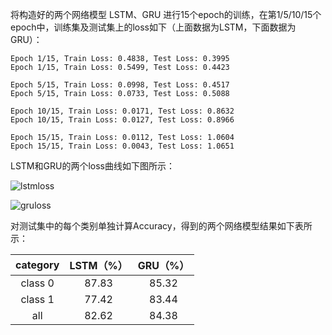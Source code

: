 将构造好的两个网络模型 LSTM、GRU 进行15个epoch的训练，在第1/5/10/15个epoch中，训练集及测试集上的loss如下（上面数据为LSTM，下面数据为GRU）：

```
Epoch 1/15, Train Loss: 0.4838, Test Loss: 0.3995
Epoch 1/15, Train Loss: 0.5499, Test Loss: 0.4423
```

```
Epoch 5/15, Train Loss: 0.0998, Test Loss: 0.4517
Epoch 5/15, Train Loss: 0.0733, Test Loss: 0.5088
```

```
Epoch 10/15, Train Loss: 0.0171, Test Loss: 0.8632
Epoch 10/15, Train Loss: 0.0127, Test Loss: 0.8966
```

```
Epoch 15/15, Train Loss: 0.0112, Test Loss: 1.0604
Epoch 15/15, Train Loss: 0.0043, Test Loss: 1.0651
```

LSTM和GRU的两个loss曲线如下图所示：

![lstmloss](https://github.com/aqqqaqqqq/2024-train/blob/main/train3/lstmloss.png)

![gruloss](https://github.com/aqqqaqqqq/2024-train/blob/main/train3/gruloss.png)

对测试集中的每个类别单独计算Accuracy，得到的两个网络模型结果如下表所示：

| category | LSTM（%） | GRU（%） |
| :------: | :-------: | :------: |
| class 0  |   87.83   |  85.32   |
| class 1  |   77.42   |  83.44   |
|   all    |   82.62   |  84.38   |

